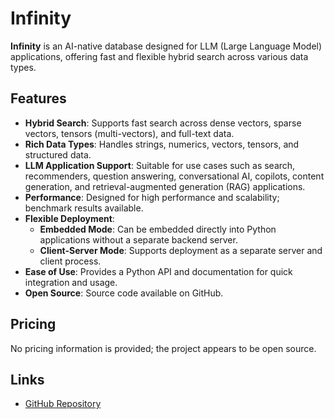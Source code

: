 # Infinity

**Infinity** is an AI-native database designed for LLM (Large Language Model) applications, offering fast and flexible hybrid search across various data types.

## Features
- **Hybrid Search**: Supports fast search across dense vectors, sparse vectors, tensors (multi-vectors), and full-text data.
- **Rich Data Types**: Handles strings, numerics, vectors, tensors, and structured data.
- **LLM Application Support**: Suitable for use cases such as search, recommenders, question answering, conversational AI, copilots, content generation, and retrieval-augmented generation (RAG) applications.
- **Performance**: Designed for high performance and scalability; benchmark results available.
- **Flexible Deployment**:
  - **Embedded Mode**: Can be embedded directly into Python applications without a separate backend server.
  - **Client-Server Mode**: Supports deployment as a separate server and client process.
- **Ease of Use**: Provides a Python API and documentation for quick integration and usage.
- **Open Source**: Source code available on GitHub.

## Pricing
No pricing information is provided; the project appears to be open source.

## Links
- [GitHub Repository](https://github.com/infiniflow/infinity)